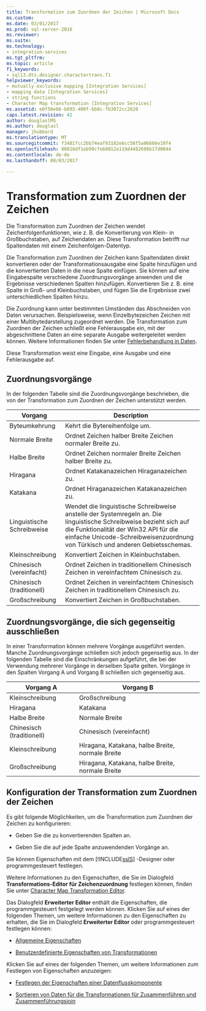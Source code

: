 ```yaml
---
title: Transformation zum Zuordnen der Zeichen | Microsoft Docs
ms.custom: 
ms.date: 03/01/2017
ms.prod: sql-server-2016
ms.reviewer: 
ms.suite: 
ms.technology:
- integration-services
ms.tgt_pltfrm: 
ms.topic: article
f1_keywords:
- sql13.dts.designer.charactertrans.f1
helpviewer_keywords:
- mutually exclusive mapping [Integration Services]
- mapping data [Integration Services]
- string functions
- Character Map transformation [Integration Services]
ms.assetid: e0f50eb6-b893-400f-bb8c-fb3072cc2620
caps.latest.revision: 42
author: douglaslMS
ms.author: douglasl
manager: jhubbard
ms.translationtype: MT
ms.sourcegitcommit: f3481fcc2bb74eaf93182e6cc58f5a06666e10f4
ms.openlocfilehash: 80818df1eb99cfe68012a119d4482698b17d0044
ms.contentlocale: de-de
ms.lasthandoff: 08/03/2017

---
```

# <a name="character-map-transformation"></a>Transformation zum Zuordnen der Zeichen
  Die Transformation zum Zuordnen der Zeichen wendet Zeichenfolgenfunktionen, wie z. B. die Konvertierung von Klein- in Großbuchstaben, auf Zeichendaten an. Diese Transformation betrifft nur Spaltendaten mit einem Zeichenfolgen-Datentyp.  
  
 Die Transformation zum Zuordnen der Zeichen kann Spaltendaten direkt konvertieren oder der Transformationsausgabe eine Spalte hinzufügen und die konvertierten Daten in die neue Spalte einfügen. Sie können auf eine Eingabespalte verschiedene Zuordnungsvorgänge anwenden und die Ergebnisse verschiedenen Spalten hinzufügen. Konvertieren Sie z. B. eine Spalte in Groß- und Kleinbuchstaben, und fügen Sie die Ergebnisse zwei unterschiedlichen Spalten hinzu.  
  
 Die Zuordnung kann unter bestimmten Umständen das Abschneiden von Daten verursachen. Beispielsweise, wenn Einzelbytezeichen Zeichen mit einer Multibytedarstellung zugeordnet werden. Die Transformation zum Zuordnen der Zeichen schließt eine Fehlerausgabe ein, mit der abgeschnittene Daten an eine separate Ausgabe weitergeleitet werden können. Weitere Informationen finden Sie unter [Fehlerbehandlung in Daten](../../../integration-services/data-flow/error-handling-in-data.md).  
  
 Diese Transformation weist eine Eingabe, eine Ausgabe und eine Fehlerausgabe auf.  
  
## <a name="mapping-operations"></a>Zuordnungsvorgänge  
 In der folgenden Tabelle sind die Zuordnungsvorgänge beschrieben, die von der Transformation zum Zuordnen der Zeichen unterstützt werden.  
  
|Vorgang|Description|  
|---------------|-----------------|  
|Byteumkehrung|Kehrt die Bytereihenfolge um.|  
|Normale Breite|Ordnet Zeichen halber Breite Zeichen normaler Breite zu.|  
|Halbe Breite|Ordnet Zeichen normaler Breite Zeichen halber Breite zu.|  
|Hiragana|Ordnet Katakanazeichen Hiraganazeichen zu.|  
|Katakana|Ordnet Hiraganazeichen Katakanazeichen zu.|  
|Linguistische Schreibweise|Wendet die linguistische Schreibweise anstelle der Systemregeln an. Die linguistische Schreibweise bezieht sich auf die Funktionalität der Win32 API für die einfache Unicode-Schreibweisenzuordnung von Türkisch und anderen Gebietsschemas.|  
|Kleinschreibung|Konvertiert Zeichen in Kleinbuchstaben.|  
|Chinesisch (vereinfacht)|Ordnet Zeichen in traditionellem Chinesisch Zeichen in vereinfachtem Chinesisch zu.|  
|Chinesisch (traditionell)|Ordnet Zeichen in vereinfachtem Chinesisch Zeichen in traditionellem Chinesisch zu.|  
|Großschreibung|Konvertiert Zeichen in Großbuchstaben.|  
  
## <a name="mutually-exclusive-mapping-operations"></a>Zuordnungsvorgänge, die sich gegenseitig ausschließen  
 In einer Transformation können mehrere Vorgänge ausgeführt werden. Manche Zuordnungsvorgänge schließen sich jedoch gegenseitig aus. In der folgenden Tabelle sind die Einschränkungen aufgeführt, die bei der Verwendung mehrerer Vorgänge in derselben Spalte gelten. Vorgänge in den Spalten Vorgang A und Vorgang B schließen sich gegenseitig aus.  
  
|Vorgang A|Vorgang B|  
|-----------------|-----------------|  
|Kleinschreibung|Großschreibung|  
|Hiragana|Katakana|  
|Halbe Breite|Normale Breite|  
|Chinesisch (traditionell)|Chinesisch (vereinfacht)|  
|Kleinschreibung|Hiragana, Katakana, halbe Breite, normale Breite|  
|Großschreibung|Hiragana, Katakana, halbe Breite, normale Breite|  
  
## <a name="configuration-of-the-character-map-transformation"></a>Konfiguration der Transformation zum Zuordnen der Zeichen  
 Es gibt folgende Möglichkeiten, um die Transformation zum Zuordnen der Zeichen zu konfigurieren:  
  
-   Geben Sie die zu konvertierenden Spalten an.  
  
-   Geben Sie die auf jede Spalte anzuwendenden Vorgänge an.  
  
 Sie können Eigenschaften mit dem [!INCLUDE[ssIS](../../../includes/ssis-md.md)] -Designer oder programmgesteuert festlegen.  
  
 Weitere Informationen zu den Eigenschaften, die Sie im Dialogfeld **Transformations-Editor für Zeichenzuordnung** festlegen können, finden Sie unter [Character Map Transformation Editor](../../../integration-services/data-flow/transformations/character-map-transformation-editor.md).  
  
 Das Dialogfeld **Erweiterter Editor** enthält die Eigenschaften, die programmgesteuert festgelegt werden können. Klicken Sie auf eines der folgenden Themen, um weitere Informationen zu den Eigenschaften zu erhalten, die Sie im Dialogfeld **Erweiterter Editor** oder programmgesteuert festlegen können:  
  
-   [Allgemeine Eigenschaften](http://msdn.microsoft.com/library/51973502-5cc6-4125-9fce-e60fa1b7b796)  
  
-   [Benutzerdefinierte Eigenschaften von Transformationen](../../../integration-services/data-flow/transformations/transformation-custom-properties.md)  
  
 Klicken Sie auf eines der folgenden Themen, um weitere Informationen zum Festlegen von Eigenschaften anzuzeigen:  
  
-   [Festlegen der Eigenschaften einer Datenflusskomponente](../../../integration-services/data-flow/set-the-properties-of-a-data-flow-component.md)  
  
-   [Sortieren von Daten für die Transformationen für Zusammenführen und Zusammenführungsjoin](../../../integration-services/data-flow/transformations/sort-data-for-the-merge-and-merge-join-transformations.md)  
  
  
